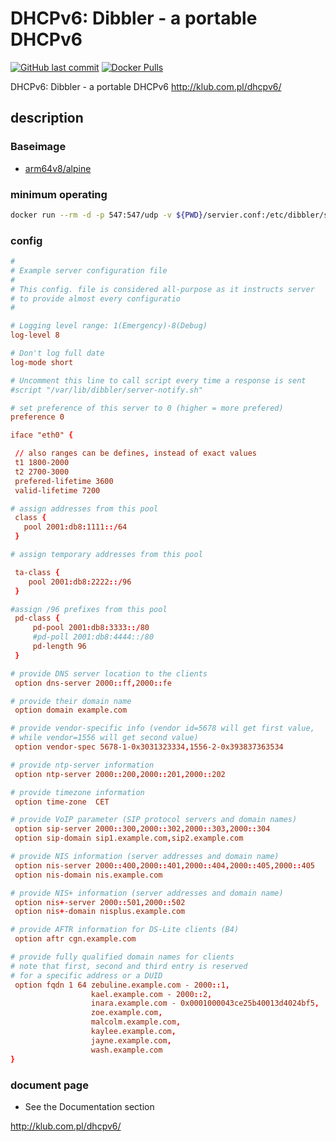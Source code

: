# DHCPv6: Dibbler - a portable DHCPv6

[![GitHub last commit](https://img.shields.io/github/last-commit/google/skia.svg)](https://github.com/kometchtech/docker-build/commits/master/dibbler-server)
[![Docker Pulls](https://img.shields.io/docker/pulls/kometchtech/dibbler-server.svg)](https://hub.docker.com/r/kometchtech/dibbler-server/)

DHCPv6: Dibbler - a portable DHCPv6 <http://klub.com.pl/dhcpv6/>

## description

### Baseimage

- [arm64v8/alpine](https://hub.docker.com/r/arm64v8/alpine/)

### minimum operating

```bash
docker run --rm -d -p 547:547/udp -v ${PWD}/servier.conf:/etc/dibbler/server.conf kometchtech/dibbler-server:latest
```

### config

```conf
#
# Example server configuration file
#
# This config. file is considered all-purpose as it instructs server
# to provide almost every configuratio
#

# Logging level range: 1(Emergency)-8(Debug)
log-level 8

# Don't log full date
log-mode short

# Uncomment this line to call script every time a response is sent
#script "/var/lib/dibbler/server-notify.sh"

# set preference of this server to 0 (higher = more prefered)
preference 0

iface "eth0" {

 // also ranges can be defines, instead of exact values
 t1 1800-2000
 t2 2700-3000
 prefered-lifetime 3600
 valid-lifetime 7200

# assign addresses from this pool
 class {
   pool 2001:db8:1111::/64
 }

# assign temporary addresses from this pool

 ta-class {
    pool 2001:db8:2222::/96
 }

#assign /96 prefixes from this pool
 pd-class {
     pd-pool 2001:db8:3333::/80
     #pd-poll 2001:db8:4444::/80
     pd-length 96
 }

# provide DNS server location to the clients
 option dns-server 2000::ff,2000::fe

# provide their domain name
 option domain example.com

# provide vendor-specific info (vendor id=5678 will get first value,
# while vendor=1556 will get second value)
 option vendor-spec 5678-1-0x3031323334,1556-2-0x393837363534

# provide ntp-server information
 option ntp-server 2000::200,2000::201,2000::202

# provide timezone information
 option time-zone  CET

# provide VoIP parameter (SIP protocol servers and domain names)
 option sip-server 2000::300,2000::302,2000::303,2000::304
 option sip-domain sip1.example.com,sip2.example.com

# provide NIS information (server addresses and domain name)
 option nis-server 2000::400,2000::401,2000::404,2000::405,2000::405
 option nis-domain nis.example.com

# provide NIS+ information (server addresses and domain name)
 option nis+-server 2000::501,2000::502
 option nis+-domain nisplus.example.com

# provide AFTR information for DS-Lite clients (B4)
 option aftr cgn.example.com

# provide fully qualified domain names for clients
# note that first, second and third entry is reserved
# for a specific address or a DUID
 option fqdn 1 64 zebuline.example.com - 2000::1,
                  kael.example.com - 2000::2,
                  inara.example.com - 0x0001000043ce25b40013d4024bf5,
                  zoe.example.com,
                  malcolm.example.com,
                  kaylee.example.com,
                  jayne.example.com,
                  wash.example.com
}
```

### document page

- See the Documentation section

<http://klub.com.pl/dhcpv6/>
